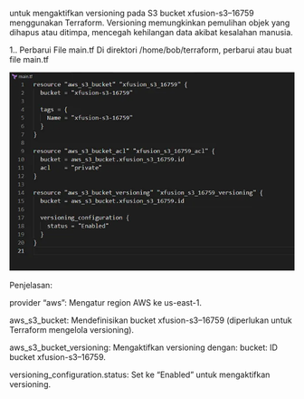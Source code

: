 untuk mengaktifkan versioning pada S3 bucket xfusion-s3–16759 menggunakan Terraform. Versioning memungkinkan pemulihan objek yang dihapus atau ditimpa, mencegah kehilangan data akibat kesalahan manusia.


1.. Perbarui File main.tf
Di direktori /home/bob/terraform, perbarui atau buat file main.tf


![alt text](image-34.png)

Penjelasan:


provider “aws”: Mengatur region AWS ke us-east-1.


aws_s3_bucket: Mendefinisikan bucket xfusion-s3–16759 (diperlukan untuk Terraform mengelola versioning).


aws_s3_bucket_versioning: Mengaktifkan versioning dengan:
bucket: ID bucket xfusion-s3–16759.


versioning_configuration.status: Set ke “Enabled” untuk mengaktifkan versioning.
